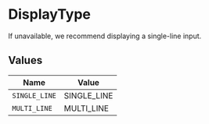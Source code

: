 # DisplayType

If unavailable, we recommend displaying a single-line input.


## Values

| Name          | Value         |
| ------------- | ------------- |
| `SINGLE_LINE` | SINGLE_LINE   |
| `MULTI_LINE`  | MULTI_LINE    |